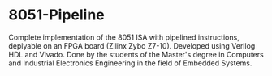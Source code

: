 # 8051-Pipeline
Complete implementation of the 8051 ISA with pipelined instructions, deplyable on an FPGA board (Zilinx Zybo Z7-10). Developed using Verilog HDL and Vivado. 
Done by the students of the Master's degree in Computers and Industrial Electronics Engineering in the field of Embedded Systems.
